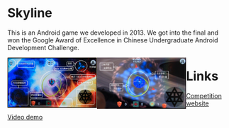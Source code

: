 # Skyline

This is an Android game we developed in 2013. We got into the final and won the Google Award of Excellence in Chinese Undergraduate Android Development Challenge. 

<div>
<img src="/img/Skyline-1.png" width="40%" height="40%" style="float:left">
<img src="/img/Skyline-2.png" width="40%" height="40%" style="float:left">
</div>

# Links
[Competition website](http://www.google.cn/university/androidchallenge/2013/index.html)

[Video demo](https://www.youtube.com/watch?v=NgCPRy1-j3A&feature=youtu.be)


